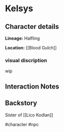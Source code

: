 # Kelsys

## Character details
**Lineage:** Halfling

**Location:** [[Blood Gulch]]


### visual discription
wip

## Interaction Notes

## Backstory
Sister of [[Lico Kodlan]]

#character #npc